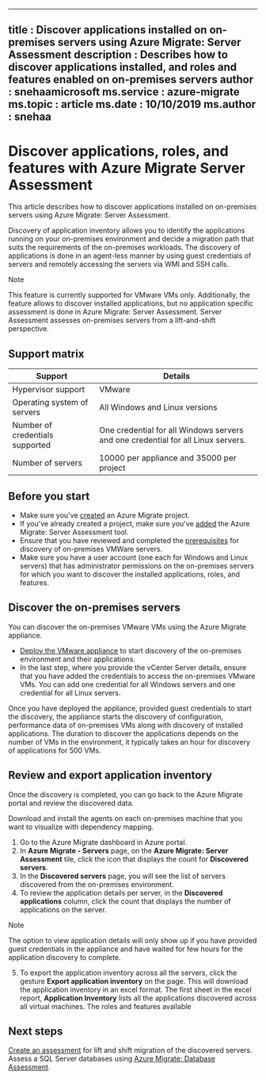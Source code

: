 
---
title : Discover applications installed on on-premises servers using Azure Migrate: Server Assessment
description : Describes how to discover applications installed, and roles and features enabled on on-premises servers
author : snehaamicrosoft
ms.service : azure-migrate
ms.topic : article
ms.date : 10/10/2019
ms.author : snehaa
---

# Discover applications, roles, and features with Azure Migrate Server Assessment

This article describes how to discover applications installed on on-premises servers using Azure Migrate: Server Assessment.

Discovery of application inventory allows you to identify the applications running on your on-premises environment and decide a migration path that suits the requirements of the on-premises workloads. The discovery of applications is done in an agent-less manner by using guest credentials of servers and remotely accessing the servers via WMI and SSH calls.

> [!NOTE]
> This feature is currently supported for VMware VMs only. Additionally, the feature allows to discover installed applications, but no application specific assessment is done in Azure Migrate: Server Assessment. Server Assessment assesses on-premises servers from a lift-and-shift perspective.

## Support matrix

**Support** | **Details**
--- | ---
Hypervisor support | VMware
Operating system of servers | All Windows and Linux versions
Number of credentials supported | One credential for all Windows servers and one credential for all Linux servers.
Number of servers | 10000 per appliance and 35000 per project

## Before you start

- Make sure you've [created](how-to-add-tool-first-time.md) an Azure Migrate project.
- If you've already created a project, make sure you've [added](how-to-assess.md) the Azure Migrate: Server Assessment tool.
- Ensure that you have reviewed and completed the [prerequisites](https://docs.microsoft.com/azure/migrate/tutorial-prepare-vmware) for discovery of on-premises VMWare servers.
- Make sure you have a user account (one each for Windows and Linux servers) that has administrator permissions on the on-premises servers for which you want to discover the installed applications, roles, and features.

## Discover the on-premises servers

You can discover the on-premises VMware VMs using the Azure Migrate appliance.

- [Deploy the VMware appliance](how-to-set-up-appliance-vmware.md) to start discovery of the on-premises environment and their applications.
- In the last step, where you provide the vCenter Server details, ensure that you have added the credentials to access the on-premises VMware VMs. You can add one credential for all Windows servers and one credential for all Linux servers.

Once you have deployed the appliance, provided guest credentials to start the discovery, the appliance starts the discovery of configuration, performance data of on-premises VMs along with discovery of installed applications. The duration
to discover the applications depends on the number of VMs in the environment, it typically takes an hour for discovery of applications for 500 VMs.

## Review and export application inventory

Once the discovery is completed, you can go back to the Azure Migrate portal and review the discovered data.

Download and install the agents on each on-premises machine that you want to visualize with dependency mapping.

1. Go to the Azure Migrate dashboard in Azure portal.
2. In **Azure Migrate - Servers** page, on the **Azure Migrate: Server Assessment** tile, click the icon that displays the count for **Discovered servers**.
3. In the **Discovered servers** page, you will see the list of servers discovered from the on-premises environment.
4. To review the application details per server, in the **Discovered applications** column, click the count that displays the number of applications on the server.

> [!NOTE]
> The option to view application details will only show up if you have provided guest credentials in the appliance and have waited for few hours for the application discovery to complete.

5. To export the application inventory across all the servers, click the gesture **Export application inventory** on the page. This will download the application inventory in an excel format. The first sheet in the excel report, **Application Inventory** lists all the applications discovered across all virtual machines. The roles and features available  

## Next steps

[Create an assessment](how-to-create-assessment.md) for lift and shift migration of the discovered servers.
Assess a SQL Server databases using [Azure Migrate: Database Assessment](https://docs.microsoft.com/sql/dma/dma-assess-sql-data-estate-to-sqldb?view=sql-server-2017).

